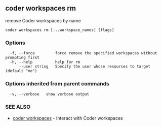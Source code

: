 ## coder workspaces rm

remove Coder workspaces by name

```
coder workspaces rm [...workspace_names] [flags]
```

### Options

```
  -f, --force         force remove the specified workspaces without prompting first
  -h, --help          help for rm
      --user string   Specify the user whose resources to target (default "me")
```

### Options inherited from parent commands

```
  -v, --verbose   show verbose output
```

### SEE ALSO

* [coder workspaces](coder_workspaces.md)	 - Interact with Coder workspaces
